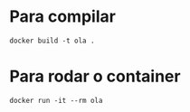# Para compilar

```
docker build -t ola .
```


# Para rodar o container

```
docker run -it --rm ola
```
